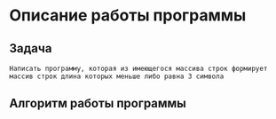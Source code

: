 # Описание работы программы
## Задача
```
Написать программу, которая из имеющегося массива строк формирует массив строк длина которых меньше либо равна 3 символа
```
## Алгоритм работы программы